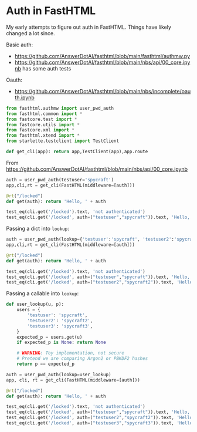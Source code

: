 # Auth in FastHTML

My early attempts to figure out auth in FastHTML. Things have likely changed a lot since.

Basic auth:

* https://github.com/AnswerDotAI/fasthtml/blob/main/fasthtml/authmw.py
* https://github.com/AnswerDotAI/fasthtml/blob/main/nbs/api/00_core.ipynb has some auth tests

Oauth:

* https://github.com/AnswerDotAI/fasthtml/blob/main/nbs/incomplete/oauth.ipynb


```python
from fasthtml.authmw import user_pwd_auth
from fasthtml.common import *
from fastcore.test import *
from fastcore.utils import *
from fastcore.xml import *
from fasthtml.xtend import *
from starlette.testclient import TestClient
```


```python
def get_cli(app): return app,TestClient(app),app.route
```

From https://github.com/AnswerDotAI/fasthtml/blob/main/nbs/api/00_core.ipynb


```python
auth = user_pwd_auth(testuser='spycraft')
app,cli,rt = get_cli(FastHTML(middleware=[auth]))

@rt("/locked")
def get(auth): return 'Hello, ' + auth

test_eq(cli.get('/locked').text, 'not authenticated')
test_eq(cli.get('/locked', auth=("testuser","spycraft")).text, 'Hello, testuser')
```

Passing a dict into `lookup`:


```python
auth = user_pwd_auth(lookup={'testuser':'spycraft', 'testuser2':'spycraft2'})
app,cli,rt = get_cli(FastHTML(middleware=[auth]))

@rt("/locked")
def get(auth): return 'Hello, ' + auth

test_eq(cli.get('/locked').text, 'not authenticated')
test_eq(cli.get('/locked', auth=("testuser","spycraft")).text, 'Hello, testuser')
test_eq(cli.get('/locked', auth=("testuser2","spycraft2")).text, 'Hello, testuser2')
```

Passing a callable into `lookup`:


```python
def user_lookup(u, p):
    users = {
        'testuser': 'spycraft',
        'testuser2': 'spycraft2',
        'testuser3': 'spycraft3',
    }
    expected_p = users.get(u)
    if expected_p is None: return None

    # WARNING: Toy implementation, not secure
    # Pretend we are comparing Argon2 or PBKDF2 hashes
    return p == expected_p

auth = user_pwd_auth(lookup=user_lookup)
app, cli, rt = get_cli(FastHTML(middleware=[auth]))

@rt("/locked")
def get(auth): return 'Hello, ' + auth

test_eq(cli.get('/locked').text, 'not authenticated')
test_eq(cli.get('/locked', auth=("testuser","spycraft")).text, 'Hello, testuser')
test_eq(cli.get('/locked', auth=("testuser2","spycraft2")).text, 'Hello, testuser2')
test_eq(cli.get('/locked', auth=("testuser3","spycraft3")).text, 'Hello, testuser3')
```
